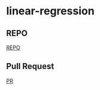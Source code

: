 # linear-regression

## REPO
[REPO](https://github.com/issasalman/linear-regression)

## Pull Request
[PR](https://github.com/issasalman/linear-regression/pull/1)